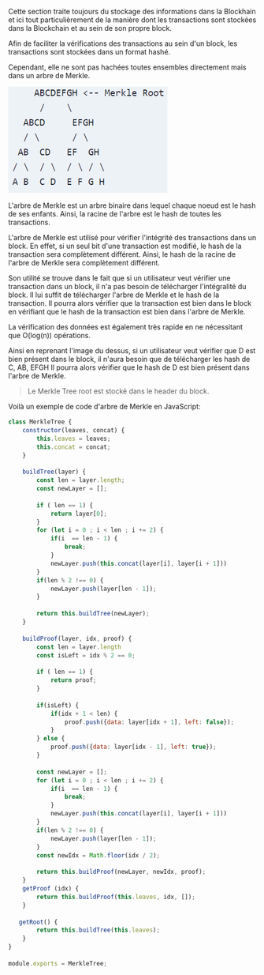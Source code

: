 Cette section traite toujours du stockage des informations dans la Blockhain et ici tout particulièrement de la manière
dont les transactions sont stockées dans la Blockchain et au sein de son propre block.

Afin de faciliter la vérifications des transactions au sein d'un block, les transactions sont stockées dans un format hashé.

Cependant, elle ne sont pas hachées toutes ensembles directement mais dans un arbre de Merkle.

![alt text](image.png)

L'arbre de Merkle est un arbre binaire dans lequel chaque noeud est le hash de ses enfants. Ainsi, la racine de l'arbre est le hash de toutes les transactions.

L'arbre de Merkle est utilisé pour vérifier l'intégrité des transactions dans un block. En effet, si un seul bit d'une transaction est modifié, le hash de la transaction sera complètement différent. Ainsi, le hash de la racine de l'arbre de Merkle sera complètement différent.

Son utilité se trouve dans le fait que si un utilisateur veut vérifier une transaction dans un block, il n'a pas besoin de télécharger l'intégralité du block. Il lui suffit de télécharger l'arbre de Merkle et le hash de la transaction. Il pourra alors vérifier que la transaction est bien dans le block en vérifiant que le hash de la transaction est bien dans l'arbre de Merkle.

La vérification des données est également très rapide en ne nécessitant que O(log(n)) opérations.

Ainsi en reprenant l'image du dessus, si un utilisateur veut vérifier que D est bien présent dans le block, il n'aura besoin que de télécharger les hash de C, AB, EFGH Il pourra alors vérifier que le hash de D est bien présent dans l'arbre de Merkle.

> Le Merkle Tree root est stocké dans le header du block.

Voilà un exemple de code d'arbre de Merkle en JavaScript:

```javascript
class MerkleTree {
    constructor(leaves, concat) {
        this.leaves = leaves;
        this.concat = concat;
    }

    buildTree(layer) {
        const len = layer.length;
        const newLayer = [];

        if ( len == 1) {
            return layer[0];
        }
        for (let i = 0 ; i < len ; i += 2) {
            if(i  == len - 1) {
                break;
            }
            newLayer.push(this.concat(layer[i], layer[i + 1]))
        }
        if(len % 2 !== 0) {
            newLayer.push(layer[len - 1]);
        }

        return this.buildTree(newLayer);
    }

    buildProof(layer, idx, proof) {
        const len = layer.length
        const isLeft = idx % 2 == 0;

        if ( len == 1) {
            return proof;
        }

        if(isLeft) {
            if(idx + 1 < len) {
                proof.push({data: layer[idx + 1], left: false});
            }
        } else {
            proof.push({data: layer[idx - 1], left: true});
        }

        const newLayer = [];
        for (let i = 0 ; i < len ; i += 2) {
            if(i  == len - 1) {
                break;
            }
            newLayer.push(this.concat(layer[i], layer[i + 1]))
        }
        if(len % 2 !== 0) {
            newLayer.push(layer[len - 1]);
        }
        const newIdx = Math.floor(idx / 2);

        return this.buildProof(newLayer, newIdx, proof);
    }
    getProof (idx) {
        return this.buildProof(this.leaves, idx, []);
    }  
 
   getRoot() {
        return this.buildTree(this.leaves);
    }
}

module.exports = MerkleTree;
```

